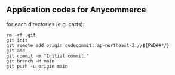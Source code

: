 ## Application codes for Anycommerce

for each directories (e.g. carts):
```
rm -rf .git
git init
git remote add origin codecommit::ap-northeast-2://${PWD##*/}
git add . 
git commit -m "Initial commit." 
git branch -M main
git push -u origin main
```